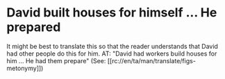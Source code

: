 # David built houses for himself ... He prepared

It might be best to translate this so that the reader understands that David had other people do this for him. AT: "David had workers build houses for him ... He had them prepare" (See: [[rc://en/ta/man/translate/figs-metonymy]])

